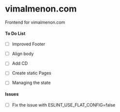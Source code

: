 # vimalmenon.com
Frontend for vimalmenon.com

#### To Do List
- [ ] Improved Footer
- [ ] Align body
- [ ] Add CD
- [ ] Create static Pages
- [ ] Managing the state


#### Issues
- [ ] Fix the issue with ESLINT_USE_FLAT_CONFIG=false
